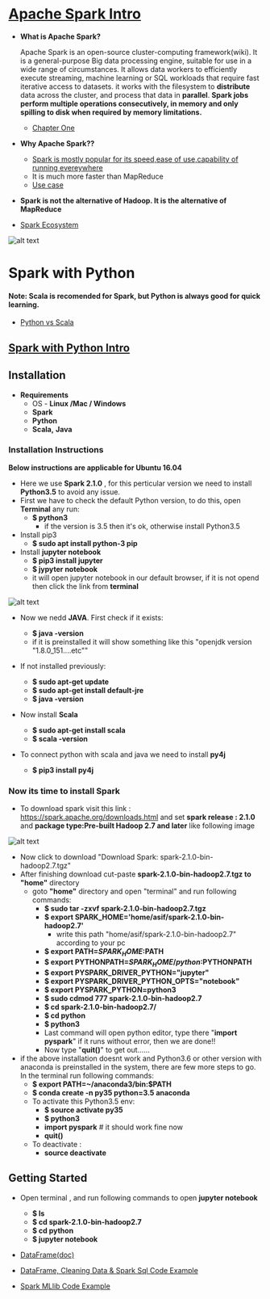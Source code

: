 # [Apache Spark Intro](https://spark.apache.org/)
* **What is Apache Spark?**

   Apache Spark is an open-source cluster-computing framework(wiki). It is a general-purpose Big data processing engine, suitable for use in a wide range of circumstances. It allows data workers to efficiently execute streaming, machine learning or SQL workloads that require fast iterative access to datasets.  it works with the filesystem to **distribute**  data across the cluster, and process that data in **parallel**. **Spark jobs perform multiple operations consecutively, in memory and only
spilling to disk when required by memory limitations.**
    * [Chapter One](http://www.bigdata-toronto.com/2016/assets/getting_started_with_apache_spark.pdf)
    
* **Why  Apache Spark??**
    * [Spark is mostly popular for its speed,ease of use,capability of running evereywhere ](https://spark.apache.org/) 
    * It is much more faster than MapReduce
    * [Use case](https://hortonworks.com/apache/spark/#section_2)
* **Spark is not the alternative of Hadoop. It is the alternative of MapReduce**
* [Spark Ecosystem](https://www.kdnuggets.com/2016/03/top-spark-ecosystem-projects.html)


![alt text][SparkEcosystem]

# Spark with Python
#### Note: Scala is recomended for Spark, but Python is always good for quick learning. 
* [Python vs Scala](https://www.datacamp.com/community/tutorials/apache-spark-python)
## [Spark with Python Intro](https://www.kdnuggets.com/2015/11/introduction-spark-python.html)

## Installation
* **Requirements**
    * OS - **Linux /Mac / Windows** 
    * **Spark**
    * **Python**
    * **Scala,** **Java**

### Installation Instructions
**Below instructions are applicable for Ubuntu 16.04**
* Here we use **Spark 2.1.0** , for this perticular version we need to install **Python3.5** to avoid any issue.
* First we have to check the default Python version, to do this, open **Terminal** any run:
    * **$ python3**
         * if the version is 3.5 then it's ok, otherwise install Python3.5
* Install pip3
    * **$ sudo apt install python-3 pip**
* Install **jupyter notebook**
    * **$ pip3 install jupyter**
    * **$ jypyter notebook**
    * it will open jupyter notebook in our default browser, if it is not opend then click the link from **terminal**

![alt text][jupyterNotebook]

* Now we nedd **JAVA**. First check if it exists:
    * **$ java -version**
    * if it is preinstalled it will show something like this "openjdk version "1.8.0_151....etc""
* If not installed previously:
    * **$ sudo apt-get update**
    * **$ sudo apt-get install default-jre**
    * **$ java -version**

* Now install **Scala**
    * **$ sudo apt-get install scala**
    * **$ scala -version**

* To connect python with scala and java we need to install **py4j**
    * **$ pip3 install py4j**
### Now its time to install **Spark**
*   To download spark visit this link : https://spark.apache.org/downloads.html and set 
**spark release : 2.1.0** and **package type:Pre-built Hadoop 2.7 and later** like following image 

![alt text][sparkDownload]



* Now click to download "Download Spark: spark-2.1.0-bin-hadoop2.7.tgz"
* After finishing download cut-paste **spark-2.1.0-bin-hadoop2.7.tgz to** **"home"** directory
    * goto **"home"** directory and open "terminal" and run following commands:
         * **$ sudo tar -zxvf spark-2.1.0-bin-hadoop2.7.tgz**
         * **$ export SPARK_HOME='home/asif/spark-2.1.0-bin-hadoop2.7'**
            * write this path "home/asif/spark-2.1.0-bin-hadoop2.7" according to your pc  
         * **$ export PATH=$SPARK_HOME:$PATH**
         * **$ export PYTHONPATH=$SPARK_HOME/python:$PYTHONPATH**
         * **$ export PYSPARK_DRIVER_PYTHON="jupyter"**
         * **$ export PYSPARK_DRIVER_PYTHON_OPTS="notebook"**
         * **$ export PYSPARK_PYTHON=python3**
         * **$ sudo cdmod 777 spark-2.1.0-bin-hadoop2.7**
         * **$ cd spark-2.1.0-bin-hadoop2.7/**
         * **$ cd python**
         * **$ python3**
         * Last command will open python editor, type there "**import pyspark**" if it runs without error, then we are done!!
         * Now type "**quit()**" to get out......
 * if the above installation doesnt work and Python3.6 or other version with anaconda is preinstalled in the system, there are few more steps to go. In the terminal run following commands:
    * **$ export PATH=~/anaconda3/bin:$PATH**
    * **$ conda create -n py35 python=3.5 anaconda**
    * To activate this Python3.5 env:
        * **$ source activate py35**
        * **$ python3**
        * **import pyspark** # it should work fine now
        * **quit()**
    * To deactivate :
        * **source deactivate**

## Getting Started

* Open terminal , and run following commands to open **jupyter notebook**
    * **$ ls**
    * **$ cd spark-2.1.0-bin-hadoop2.7**
    * **$ cd python**
    * **$ jupyter notebook**
    
* [DataFrame(doc)](https://spark.apache.org/docs/2.1.0/sql-programming-guide.html)
* [DataFrame, Cleaning Data & Spark Sql Code Example](https://github.com/Shayokh144/Spark_with_Python/tree/master/DataFrameAndCleaningData)
* [Spark MLlib Code Example](https://github.com/Shayokh144/Spark_with_Python/tree/master/MLlib)
    
[sparkDownload]: https://github.com/Shayokh144/Spark_with_Python/blob/master/sparkDownload.png
[jupyterNotebook]: https://github.com/Shayokh144/Spark_with_Python/blob/master/jupyterNoteBook.png
[SparkEcosystem]: https://github.com/Shayokh144/Spark_with_Python-Big_data_Fastest-Smallest_solution-/blob/master/sparkEco.png
